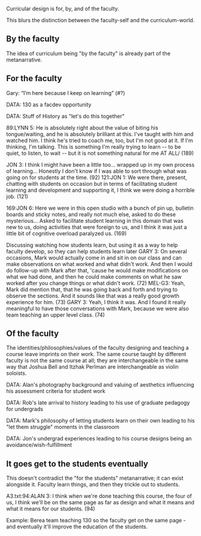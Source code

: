 Curricular design is for, by, and of the faculty.

This blurs the distinction between the faculty-self and the curriculum-world.

By the faculty
------------------
The idea of curriculum being "by the faculty" is already part of the metanarrative.

For the faculty
------------------

Gary: “I’m here because I keep on learning” (#?)

DATA: 130 as a facdev opportunity

DATA: Stuff of History as "let's do this together"

89:LYNN 5: He is absolutely right about the value of biting his tongue/waiting, and he is absolutely brilliant at this.  I've taught with him and watched him.  I think he's tried to coach me, too, but I'm not good at it.  If I'm thinking, I'm talking.  This is something I'm really trying to learn -- to be quiet, to listen, to wait -- but it is not something natural for me AT ALL/ (189)

JON 3: I think I might have been a little too... wrapped up in my own process of learning... Honestly I don't know if I was able to sort through what was going on for students at the time. (92)
121:JON 1: We were there, present, chatting with students on occasion but in terms of facilitating student learning and development and supporting it, I think we were doing a horrible job. (121)

169:JON 6: Here we were in this open studio with a bunch of pin up, bulletin boards and sticky notes, and really not much else, asked to do these mysterious... Asked to facilitate student learning in this domain that was new to us, doing activities that were foreign to us, and I think it was just a little bit of cognitive overload paralyzed us. (169)

Discussing watching how students learn, but using it as a way to help faculty develop, so they can help students learn later
GARY 3: On several occasions, Mark would actually come in and sit in on our class and can make observations on what worked and what didn't work. And then I would do follow-up with Mark after that, 'cause he would make modifications on what we had done, and then he could make comments on what he saw worked after you change things or what didn't work. (72)
MEL-G3: Yeah, Mark did mention that, that he was going back and forth and trying to observe the sections. And it sounds like that was a really good growth experience for him. (73)
GARY 3: Yeah, I think it was. And I found it really meaningful to have those conversations with Mark, because we were also team teaching an upper level class. (74)

Of the faculty
-------------------
The identities/philosophies/values of the faculty designing and teaching a course leave imprints on their work. The same course taught by different faculty is not the same course at all; they are interchangeable in the same way that Joshua Bell and Itzhak Perlman are interchangeable as violin soloists.

DATA: Alan's photography background and valuing of aesthetics influencing his assessment criteria for student work

DATA: Rob's late arrival to history leading to his use of graduate pedagogy for undergrads

DATA: Mark's philosophy of letting students learn on their own leading to his "let them struggle" moments in the classroom

DATA: Jon's undergrad experiences leading to his course designs being an avoidance/wish-fulfillment

It goes get to the students eventually
-----------------------------------------
This doesn't contradict the "for the students" metanarrative; it can exist alongside it. Faculty learn things, and then they trickle out to students.

A3.txt:94:ALAN 3: I think when we're done teaching this course, the four of us, I think we'll be on the same page as far as design and what it means and what it means for our students. (94)

Example: Berea team teaching 130 so the faculty get on the same page - and eventually it'll improve the education of the students.
